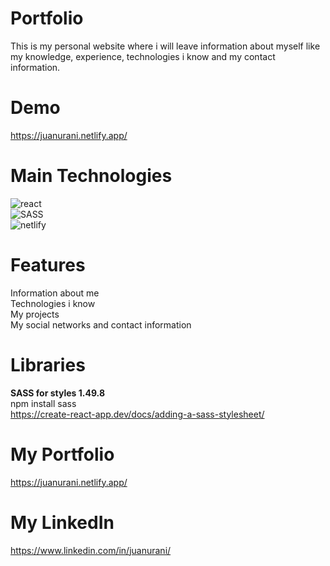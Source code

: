 # Portfolio
This is my personal website where i will leave information about myself like my knowledge, experience, technologies i know and my contact information.

# Demo
https://juanurani.netlify.app/

# Main Technologies
<img src="https://img.shields.io/badge/react-%2320232a.svg?style=for-the-badge&logo=react&logoColor=%2361DAFB" alt="react"><br>
<img src="https://img.shields.io/badge/SASS-hotpink.svg?style=for-the-badge&logo=SASS&logoColor=white" alt="SASS"><br>
<img src="https://img.shields.io/badge/netlify-%23000000.svg?style=for-the-badge&logo=netlify&logoColor=#00C7B7" alt="netlify">

# Features
Information about me<br>
Technologies i know<br>
My projects<br>
My social networks and contact information

# Libraries
**SASS for styles 1.49.8**<br>
npm install sass<br>
https://create-react-app.dev/docs/adding-a-sass-stylesheet/

# My Portfolio
https://juanurani.netlify.app/

# My LinkedIn
https://www.linkedin.com/in/juanurani/